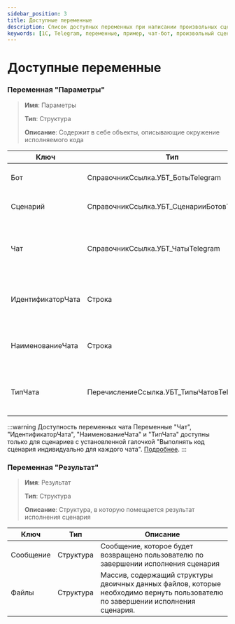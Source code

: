 ```yaml
---
sidebar_position: 3
title: Доступные переменные
description: Список доступных переменных при написании произвольных сценариев интеграции 1С и Telegram
keywords: [1С, Telegram, переменные, пример, чат-бот, произвольный сценарий]
---
```


# Доступные переменные

### Переменная "Параметры"

> **Имя**: Параметры
>
> **Тип**: Структура
>
> **Описание**: Содержит в себе объекты, описывающие окружение исполняемого кода

| Ключ              | Тип                                        | Описание                                                 |
| ----------------- | ------------------------------------------ | -------------------------------------------------------- |
| Бот               | СправочникСсылка.УБТ_БотыTelegram          | Бот, в который поступила команда                         |
| Сценарий          | СправочникСсылка.УБТ_СценарииБотовTelegram | Текущий исполняемый сценарий                             |
| Чат               | СправочникСсылка.УБТ_ЧатыTelegram          | Чат, от которого поступил запрос на исполнение команды   |
| ИдентификаторЧата | Строка                                     | Идентификатор чата, от которого поступил запрос          |
| НаименованиеЧата  | Строка                                     | Наименование чата - имя пользователя или название группы |
| ТипЧата           | ПеречислениеСсылка.УБТ_ТипыЧатовTelegram   | Тип чата - приватный, группа, супергруппа или канал      |

:::warning Доступность переменных чата
Переменные "Чат", "ИдентификаторЧата", "НаименованиеЧата" и "ТипЧата" доступны только для сценариев с установленной галочкой "Выполнять код сценария индивидуально для каждого чата". [Подробнее](docs\structure\scripts.md#индивидуальное-исполнение-сценариев).
:::

### Переменная "Результат"

> **Имя**: Результат
>
> **Тип**: Структура
>
> **Описание**: Структура, в которую помещается результат исполнения сценария

| Ключ      | Тип       | Описание                                                                                                                        |
| --------- | --------- | ------------------------------------------------------------------------------------------------------------------------------- |
| Сообщение | Структура | Сообщение, которое будет возвращено пользователю по завершении исполнения сценария                                              |
| Файлы     | Структура | Массив, содержащий структуры двоичных данных файлов, которые необходимо вернуть пользователю по завершении исполнения сценария. |
